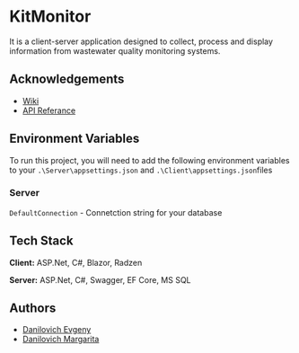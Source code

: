 
# KitMonitor

It is a client-server application designed to collect, process and display information from wastewater quality monitoring systems.





## Acknowledgements

 - [Wiki](./Wiki/Wiki.md)
 - [API Referance](./Wiki/ApiReference/ApiReference.md)


## Environment Variables

To run this project, you will need to add the following environment variables to your `.\Server\appsettings.json` and `.\Client\appsettings.json`files 

### Server
`DefaultConnection` - Connetction string for your database



## Tech Stack

**Client:** ASP.Net, C#, Blazor, Radzen

**Server:** ASP.Net, C#, Swagger, EF Core, MS SQL


## Authors

- [Danilovich Evgeny](https://www.github.com/Kitaety)
- [Danilovich Margarita](https://github.com/misissweet)

